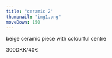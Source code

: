 ```yaml
---
title: "ceramic 2"
thumbnail: "img1.png"
moveDown: 150
---
```

beige ceramic piece with colourful centre


300DKK/40€